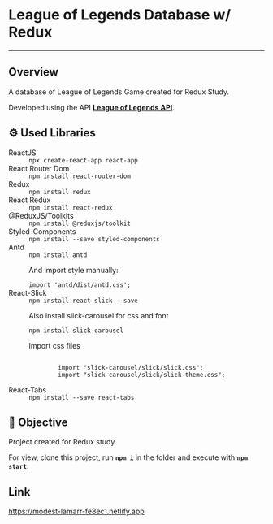 <h1><b>League of Legends Database w/ Redux</b></h1>
<hr>
<h2>Overview</h2>
<p>A database of League of Legends Game created for Redux Study.</p>
<p>Developed using the API <a href="https://developer.riotgames.com" target="_blank"><b>League of Legends API</b></a>.</p>
<h2>⚙️ Used Libraries</h2>
<dl>
  <dt>ReactJS</dt>
    <dd>
      <code>npx create-react-app react-app</code>
    </dd>
  <dt>React Router Dom</dt>
    <dd>
      <code>npm install react-router-dom</code>
    </dd>
  <dt>Redux</dt>
    <dd>
      <code>npm install redux</code>
    </dd>
  <dt>React Redux</dt>
    <dd>
      <code>npm install react-redux</code>
    </dd>
  <dt>@ReduxJS/Toolkits</dt>
    <dd>
      <code>npm install @reduxjs/toolkit</code>
    </dd>
  <dt>Styled-Components</dt>
    <dd>
      <code>npm install --save styled-components</code>
    </dd>
  <dt>Antd</dt>
    <dd>
      <code>npm install antd</code>
      <p>And import style manually:</p>
      <code>import 'antd/dist/antd.css'; </code>
    </dd>
  <dt>React-Slick</dt>
    <dd>
      <code>npm install react-slick --save</code>
      <p>Also install slick-carousel for css and font</p>
      <code>npm install slick-carousel</code>
      <p>Import css files</p>
      <code>
        import "slick-carousel/slick/slick.css";
        import "slick-carousel/slick/slick-theme.css";
      </code>
    </dd>
  <dt>React-Tabs</dt>
    <dd>
      <code>npm install --save react-tabs</code>
    </dd>
</dl>
<h2>🎯 Objective</h2>
<p>Project created for Redux study.</p>
<p>For view, clone this project, run <code><b>npm i</b></code> in the folder and execute with <code><b>npm start</b></code>.</p>

<h2>Link</h2>
<a href="https://modest-lamarr-fe8ec1.netlify.app" target="_blank">https://modest-lamarr-fe8ec1.netlify.app</a>
